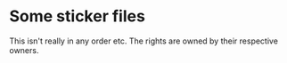 # Some sticker files

This isn't really in any order etc.
The rights are owned by their respective owners.
